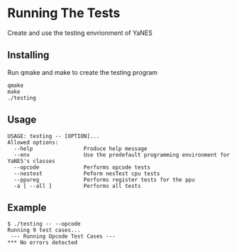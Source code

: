 # Running The Tests
Create and use the testing envrionment of YaNES
## Installing
Run qmake and make to create the testing program
```
qmake
make
./testing
```
## Usage
```
USAGE: testing -- [OPTION]...
Allowed options:
  --help                Produce help message
  --env                 Use the predefault programming environment for YaNES's classes
  --opcode              Performs opcode tests
  --nestest             Peform nesTest cpu tests
  --ppureg              Performs register tests for the ppu
  -a [ --all ]          Performs all tests
```
## Example
```
$ ./testing -- --opcode
Running 9 test cases...
 --- Running Opcode Test Cases ---
*** No errors detected
```
